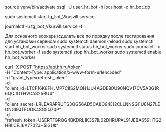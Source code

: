 source venv/bin/activate
psql -U user_hr_bot -h localhost -d hr_bot_db

sudo systemctl start tg_bot_Vkusvill.service

journalctl -u tg_bot_Vkusvill.service -f


Для основного воркера (сделать все по порядку после тестирования для установки сервиса)
sudo systemctl daemon-reload
sudo systemctl start hh_bot_worker
sudo systemctl status hh_bot_worker
sudo journalctl -u hh_bot_worker -f
sudo systemctl stop hh_bot_worker
sudo systemctl enable hh_bot_worker



curl -X POST "https://api.hh.ru/token" \
-H "Content-Type: application/x-www-form-urlencoded" \
-d "grant_type=refresh_token" \
-d "client_id=LTCF16K8FHJMP7CIIS2MQH1JU4AGDE8OU90NQV17CV5A3G1R6QQJOTHVCAS25BU4" \
-d "client_secret=LRLEARAPRUTS3QG56AD5CA8O94E12CLLNNSGI1U8N27LEGNGI9JTEODK4SG5Q7QP" \
-d "refresh_token=USERTTGRQG4BKDRL1K3S7IL02DHRUPAL91JEBA659HTG2HBLCEJ6A7702JH5IGU0"